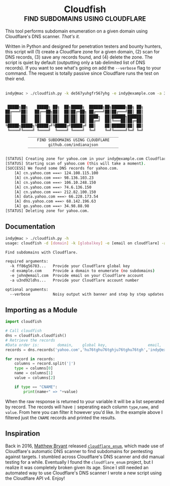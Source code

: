 <h1 align="center">Cloudfish<br>
  <sup><sub>FIND SUBDOMAINS USING CLOUDFLARE</sub></sup><br></h1>
  
This tool performs subdomain enumeration on a given domain using Cloudflare's DNS scanner. *That's it.* 

Written in Python and designed for penetration testers and bounty hunters, this script will (1) create a Cloudflare zone for a given domain, (2) scan for DNS records, (3) save any records found, and (4) delete the zone. The script is quiet by default (outputting only a tab delimited list of DNS records). If you want to see what's going on add the `--verbose` flag to your command. The request is totally passive since Cloudflare runs the test on their end. <br><br>

```sh
indy@mac > ./cloudfish.py -k de567yuhgfr567yhg -e indy@example.com -a 3456ygfe3456ygf -d yahoo.com --verbose


 █████╗██╗    █████╗ ██╗  ██╗█████╗  ██████╗██╗██████╗██╗ ██╗
██╔═══╝██║   ██╔══██╗██║  ██║██╔═██╗ ██╔═══╝██║██╔═══╝██║ ██║
██║    ██║   ██║  ██║██║  ██║██║ ██║ ████╗  ██║██████╗██████║
██║    ██║   ██║  ██║██║  ██║██║ ██║ ██╔═╝  ██║╚═══██║██╔═██║
╚█████╗█████╗╚█████╔╝╚█████╔╝█████╔╝ ██║    ██║██████║██║ ██║
 ╚════╝╚════╝ ╚════╝  ╚════╝ ╚════╝  ╚═╝    ╚═╝╚═════╝╚═╝ ╚═╝
          ________________________________________
              FIND SUBDOMAINS USING CLOUDFLARE
                   github.com/indianajson
          ‾‾‾‾‾‾‾‾‾‾‾‾‾‾‾‾‾‾‾‾‾‾‾‾‾‾‾‾‾‾‾‾‾‾‾‾‾‾‾‾
          
[STATUS] Creating zone for yahoo.com in your indy@example.com Cloudflare account.
[STATUS] Starting scan of yahoo.com (this will take a moment).
[SUCCESS] We found some DNS records for yahoo.com.
	[A] cn.yahoo.com ===> 124.108.115.100
	[A] cn.yahoo.com ===> 98.136.103.23
	[A] cn.yahoo.com ===> 106.10.248.150
	[A] cn.yahoo.com ===> 74.6.136.150
	[A] cn.yahoo.com ===> 212.82.100.150
	[A] data.yahoo.com ===> 66.228.173.54
	[A] dns.yahoo.com ===> 68.142.196.63
	[A] go.yahoo.com ===> 34.98.88.98
[STATUS] Deleting zone for yahoo.com.
```

## Documentation

```sh
indy@mac > ./cloudfish.py -h     
usage: cloudfish -d [domain] -k [globalkey] -e [email on cloudflare] -a [cloudflare account number]

Find subdomains with Cloudflare.

required arguments:
  -k ff86g56783...   Provide your Cloudflare global key
  -d example.com     Provide a domain to enumerate (no subdomains)
  -e john@email.com  Provide email on your Cloudflare account
  -a u3nd92ldhs...   Provide your Cloudflare account number

optional arguments:
  --verbose          Noisy output with banner and step by step updates
```

## Importing as a Module

```python
import cloudfish

# Call cloudfish
dns = cloudfish.cloudfish()
# Retrieve the records
#Data order is:	       domain,    global key,                  email,             account id,                  verbose (True|False)
records = dns.records('yahoo.com','hu76tghu76tghju76tghu76tgh','indy@example.com','ghu76tghji8765edfghji98765',False)

for record in records:
    columns = record.split('|')
    type = columns[0]
    name = columns[1]
    value = columns[2]

    if type == "CNAME":
        print(name+" => "+value)

```

When the raw response is returned to your variable it will be a list seperated by record. The records will have `|` seperating each column `type`,`name`, and `value`. From here you can filter it however you'd like. In the example above I filtered just the `CNAME` records and printed the results. 

## Inspiration
Back in 2016, [Matthew Bryant](https://github.com/mandatoryprogrammer) released [`cloudflare_enum`](https://github.com/mandatoryprogrammer/cloudflare_enum/), which made use of Cloudflare's automatic DNS scanner to find subdomains for pentesting against targets. I stumbled across Cloudflare's DNS scanner and did manual testing for a while. Eventually I found the `cloudflare_enum` project, but I realize it was completely broken given its age. Since I still needed an automated way to use Cloudflare's DNS scanner I wrote a new script using the Cloudflare API v4. Enjoy!
